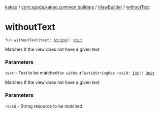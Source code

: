 [kakao](../../index.md) / [com.agoda.kakao.common.builders](../index.md) / [ViewBuilder](index.md) / [withoutText](./without-text.md)

# withoutText

`fun withoutText(text: `[`String`](https://kotlinlang.org/api/latest/jvm/stdlib/kotlin/-string/index.html)`): `[`Unit`](https://kotlinlang.org/api/latest/jvm/stdlib/kotlin/-unit/index.html)

Matches if the view does not have a given text

### Parameters

`text` - Text to be matched`fun withoutText(@StringRes resId: `[`Int`](https://kotlinlang.org/api/latest/jvm/stdlib/kotlin/-int/index.html)`): `[`Unit`](https://kotlinlang.org/api/latest/jvm/stdlib/kotlin/-unit/index.html)

Matches if the view does not have a given text

### Parameters

`resId` - String resource to be matched
